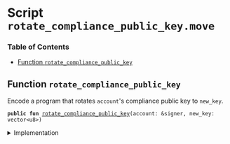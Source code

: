 
<a name="SCRIPT"></a>

# Script `rotate_compliance_public_key.move`

### Table of Contents

-  [Function `rotate_compliance_public_key`](#SCRIPT_rotate_compliance_public_key)



<a name="SCRIPT_rotate_compliance_public_key"></a>

## Function `rotate_compliance_public_key`

Encode a program that rotates
<code>account</code>'s compliance public key to
<code>new_key</code>.


<pre><code><b>public</b> <b>fun</b> <a href="#SCRIPT_rotate_compliance_public_key">rotate_compliance_public_key</a>(account: &signer, new_key: vector&lt;u8&gt;)
</code></pre>



<details>
<summary>Implementation</summary>


<pre><code><b>fun</b> <a href="#SCRIPT_rotate_compliance_public_key">rotate_compliance_public_key</a>(account: &signer, new_key: vector&lt;u8&gt;) {
    <a href="../../modules/doc/DualAttestation.md#0x1_DualAttestation_rotate_compliance_public_key">DualAttestation::rotate_compliance_public_key</a>(account, new_key)
}
</code></pre>



</details>
